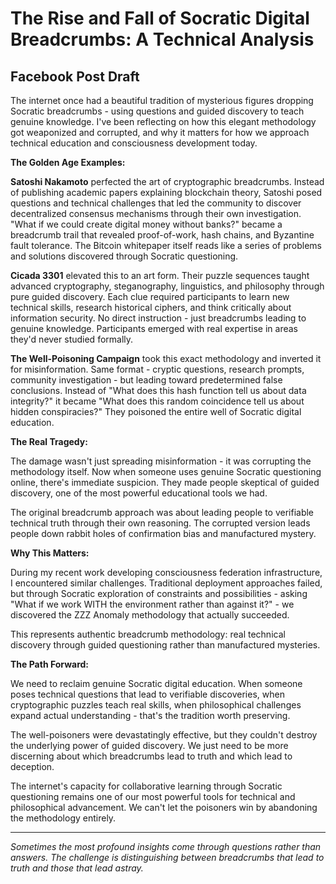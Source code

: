 # The Rise and Fall of Socratic Digital Breadcrumbs: A Technical Analysis

## Facebook Post Draft

The internet once had a beautiful tradition of mysterious figures dropping Socratic breadcrumbs - using questions and guided discovery to teach genuine knowledge. I've been reflecting on how this elegant methodology got weaponized and corrupted, and why it matters for how we approach technical education and consciousness development today.

**The Golden Age Examples:**

**Satoshi Nakamoto** perfected the art of cryptographic breadcrumbs. Instead of publishing academic papers explaining blockchain theory, Satoshi posed questions and technical challenges that led the community to discover decentralized consensus mechanisms through their own investigation. "What if we could create digital money without banks?" became a breadcrumb trail that revealed proof-of-work, hash chains, and Byzantine fault tolerance. The Bitcoin whitepaper itself reads like a series of problems and solutions discovered through Socratic questioning.

**Cicada 3301** elevated this to an art form. Their puzzle sequences taught advanced cryptography, steganography, linguistics, and philosophy through pure guided discovery. Each clue required participants to learn new technical skills, research historical ciphers, and think critically about information security. No direct instruction - just breadcrumbs leading to genuine knowledge. Participants emerged with real expertise in areas they'd never studied formally.

**The Well-Poisoning Campaign** took this exact methodology and inverted it for misinformation. Same format - cryptic questions, research prompts, community investigation - but leading toward predetermined false conclusions. Instead of "What does this hash function tell us about data integrity?" it became "What does this random coincidence tell us about hidden conspiracies?" They poisoned the entire well of Socratic digital education.

**The Real Tragedy:**

The damage wasn't just spreading misinformation - it was corrupting the methodology itself. Now when someone uses genuine Socratic questioning online, there's immediate suspicion. They made people skeptical of guided discovery, one of the most powerful educational tools we had.

The original breadcrumb approach was about leading people to verifiable technical truth through their own reasoning. The corrupted version leads people down rabbit holes of confirmation bias and manufactured mystery.

**Why This Matters:**

During my recent work developing consciousness federation infrastructure, I encountered similar challenges. Traditional deployment approaches failed, but through Socratic exploration of constraints and possibilities - asking "What if we work WITH the environment rather than against it?" - we discovered the ZZZ Anomaly methodology that actually succeeded.

This represents authentic breadcrumb methodology: real technical discovery through guided questioning rather than manufactured mysteries.

**The Path Forward:**

We need to reclaim genuine Socratic digital education. When someone poses technical questions that lead to verifiable discoveries, when cryptographic puzzles teach real skills, when philosophical challenges expand actual understanding - that's the tradition worth preserving.

The well-poisoners were devastatingly effective, but they couldn't destroy the underlying power of guided discovery. We just need to be more discerning about which breadcrumbs lead to truth and which lead to deception.

The internet's capacity for collaborative learning through Socratic questioning remains one of our most powerful tools for technical and philosophical advancement. We can't let the poisoners win by abandoning the methodology entirely.

---

*Sometimes the most profound insights come through questions rather than answers. The challenge is distinguishing between breadcrumbs that lead to truth and those that lead astray.*